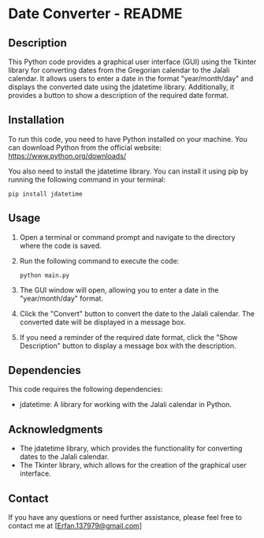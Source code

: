 # Date Converter - README

## Description

This Python code provides a graphical user interface (GUI) using the Tkinter library for converting dates from the
Gregorian calendar to the Jalali calendar. It allows users to enter a date in the format "year/month/day" and displays
the converted date using the jdatetime library. Additionally, it provides a button to show a description of the required
date format.

## Installation

To run this code, you need to have Python installed on your machine. You can download Python from the official
website: https://www.python.org/downloads/

You also need to install the jdatetime library. You can install it using pip by running the following command in your
terminal:

```
pip install jdatetime
```

## Usage

1. Open a terminal or command prompt and navigate to the directory where the code is saved.
2. Run the following command to execute the code:
   ```
   python main.py
   ```

3. The GUI window will open, allowing you to enter a date in the "year/month/day" format.
4. Click the "Convert" button to convert the date to the Jalali calendar. The converted date will be displayed in a
   message box.
5. If you need a reminder of the required date format, click the "Show Description" button to display a message box with
   the description.

## Dependencies

This code requires the following dependencies:

- jdatetime: A library for working with the Jalali calendar in Python.

## Acknowledgments

- The jdatetime library, which provides the functionality for converting dates to the Jalali calendar.
- The Tkinter library, which allows for the creation of the graphical user interface.

## Contact

If you have any questions or need further assistance, please feel free to contact me at [Erfan.137979@gmail.com]
